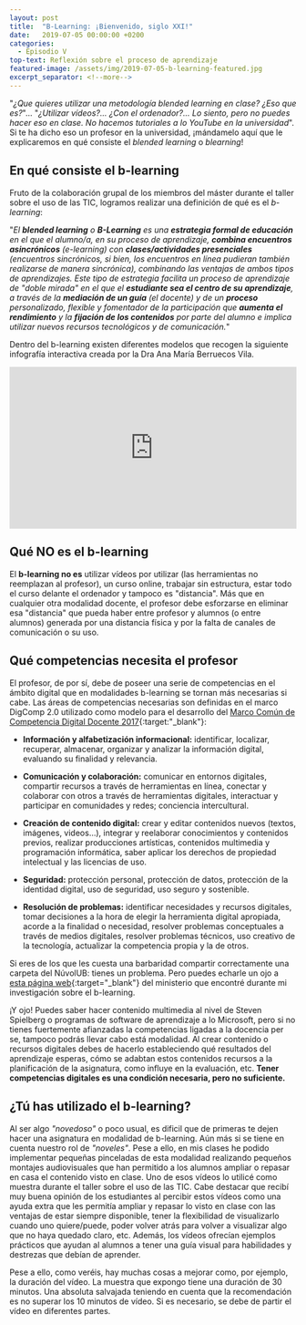 ```yaml
---
layout: post
title:  "B-Learning: ¡Bienvenido, siglo XXI!"
date:   2019-07-05 00:00:00 +0200
categories:
  - Episodio V
top-text: Reflexión sobre el proceso de aprendizaje
featured-image: /assets/img/2019-07-05-b-learning-featured.jpg
excerpt_separator: <!--more-->
---
```


"*¿Que quieres utilizar una metodología blended learning en clase? ¿Eso que es?*"... "*¿Utilizar vídeos?... ¿Con el ordenador?... Lo siento, pero no puedes hacer eso en clase. No hacemos tutoriales a lo YouTube en la universidad*". Si te ha dicho eso un profesor en la universidad, ¡mándamelo aquí que le explicaremos en qué consiste el *blended learning* o *blearning*!

<!--more-->

## En qué consiste el b-learning

Fruto de la colaboración grupal de los miembros del máster durante el taller sobre el uso de las TIC, logramos realizar una definición de qué es el *b-learning*:

"*El **blended learning** o **B-Learning** es una **estrategia formal de educación** en el que el alumno/a, en su proceso de aprendizaje, **combina encuentros asincrónicos** (e-learning) con **clases/actividades presenciales** (encuentros sincrónicos, si bien, los encuentros en línea pudieran también realizarse de manera sincrónica), combinando las ventajas de ambos tipos de aprendizajes. Este tipo de estrategia facilita un proceso de aprendizaje de "doble mirada" en el que el **estudiante sea el centro de su aprendizaje**, a través de la **mediación de un guía** (el docente) y de un **proceso** personalizado, flexible y fomentador de la participación que **aumenta el rendimiento** y la **fijación de los contenidos** por parte del alumno e implica utilizar nuevos recursos tecnológicos y de comunicación.*"

Dentro del b-learning existen diferentes modelos que recogen la siguiente infografía interactiva creada por la Dra Ana María Berruecos Vila.

<div style="width: 100%;"><div style="position: relative; padding-bottom: 56.25%; padding-top: 0; height: 0;"><iframe frameborder="0" width="1200" height="675" style="position: absolute; top: 0; left: 0; width: 100%; height: 100%;" src="https://view.genial.ly/5cb5e6707e2ed90f76e5ee4b" type="text/html" allowscriptaccess="always" allowfullscreen="true" scrolling="yes" allownetworking="all"></iframe> </div> </div>


## Qué NO es el b-learning

El **b-learning no es** utilizar vídeos por utilizar (las herramientas no reemplazan al profesor), un curso online, trabajar sin estructura, estar todo el curso delante el ordenador y tampoco es "distancia". Más que en cualquier otra modalidad docente, el profesor debe esforzarse en eliminar esa "distancia" que pueda haber entre profesor y alumnos (o entre alumnos) generada por una distancia física y por la falta de canales de comunicación o su uso.

## Qué competencias necesita el profesor

El profesor, de por sí, debe de poseer una serie de competencias en el ámbito digital que en modalidades b-learning se tornan más necesarias si cabe. Las áreas de competencias necesarias son definidas en el marco DigComp 2.0 utilizado como modelo para el desarrollo del [Marco Común de Competencia Digital Docente 2017](http://educalab.es/intef/digcomp/digcompteach){:target:"_blank"}:

- **Información y alfabetización informacional:** identificar, localizar, recuperar, almacenar, organizar y analizar la información digital, evaluando su finalidad y relevancia.

- **Comunicación y colaboración:** comunicar en entornos digitales, compartir recursos a través de herramientas en línea, conectar y colaborar con otros a través de herramientas digitales, interactuar y participar en comunidades y redes; conciencia intercultural.

- **Creación de contenido digital:** crear y editar contenidos nuevos (textos, imágenes, videos…), integrar y reelaborar conocimientos y contenidos previos, realizar producciones artísticas, contenidos multimedia y programación informática, saber aplicar los derechos de propiedad intelectual y las licencias de uso.

- **Seguridad:** protección personal, protección de datos, protección de la identidad digital, uso de seguridad, uso seguro y sostenible.

- **Resolución de problemas:** identificar necesidades y recursos digitales, tomar decisiones a la hora de elegir la herramienta digital apropiada, acorde a la finalidad o necesidad, resolver problemas conceptuales a través de medios digitales, resolver problemas técnicos, uso creativo de la tecnología, actualizar la competencia propia y la de otros.

Si eres de los que les cuesta una barbaridad compartir correctamente una carpeta del NúvolUB: tienes un problema. Pero puedes echarle un ojo a [esta página web](http://aprende.intef.es/){:target="_blank"} del ministerio que encontré durante mi investigación sobre el b-learning.

¡Y ojo! Puedes saber hacer contenido multimedia al nivel de Steven Spielberg o programas de software de aprendizaje a lo Microsoft, pero si no tienes fuertemente afianzadas la competencias ligadas a la docencia per se, tampoco podrás llevar cabo está modalidad. Al crear contenido o recursos digitales debes de hacerlo estableciendo qué resultados del aprendizaje esperas, cómo se adabtan estos contenidos recursos a la planificación de la asignatura, como influye en la evaluación, etc. **Tener competencias digitales es una condición necesaria, pero no suficiente.**

## ¿Tú has utilizado el b-learning?

Al ser algo *"novedoso"* o poco usual, es dificil que de primeras te dejen hacer una asignatura en modalidad de b-learning. Aún más si se tiene en cuenta nuestro rol de *"noveles"*. Pese a ello, en mis clases he podido implementar pequeñas pinceladas de esta modalidad realizando pequeños montajes audiovisuales que han permitido a los alumnos ampliar o repasar en casa el contenido visto en clase. Uno de esos vídeos lo utilicé como muestra durante el taller sobre el uso de las TIC. Cabe destacar que recibí muy buena opinión de los estudiantes al percibir estos vídeos como una ayuda extra que les permitía ampliar y repasar lo visto en clase con las ventajas de estar siempre disponible, tener la flexibilidad de visualizarlo cuando uno quiere/puede, poder volver atrás para volver a visualizar algo que no haya quedado claro, etc. Además, los vídeos ofrecían ejemplos prácticos que ayudan al alumnos a tener una guía visual para habilidades y destrezas que debían de aprender.

Pese a ello, como veréis, hay muchas cosas a mejorar como, por ejemplo, la duración del vídeo. La muestra que expongo tiene una duración de 30 minutos. Una absoluta salvajada teniendo en cuenta que la recomendación es no superar los 10 minutos de vídeo. Si es necesario, se debe de partir el vídeo en diferentes partes.

<style>
  .player-container {
    position: relative;
    padding-bottom: 56.25%; /* 16:9 */
    height: 0;
    margin: 45px 0;
  }
  .player-container iframe {
    position: absolute;
    top: 0;
    left: 0;
    width: 100%;
    height: 100%;
  }
</style>
<div class="player-container">
  <div id="player"></div>
</div>


<script>
  var tag = document.createElement('script');
  var w = 640*2;
  var h = 360*2;

  tag.src = "https://www.youtube.com/iframe_api";
  var firstScriptTag = document.getElementsByTagName('script')[0];
  firstScriptTag.parentNode.insertBefore(tag, firstScriptTag);

  var player;
  function onYouTubeIframeAPIReady() {
    player = new YT.Player('player', {
      height: h,
      width: w,
      videoId: 'rafNi4Us_vg',
      playerVars: {
        'showinfo': 0
      }
    });
  }
</script>